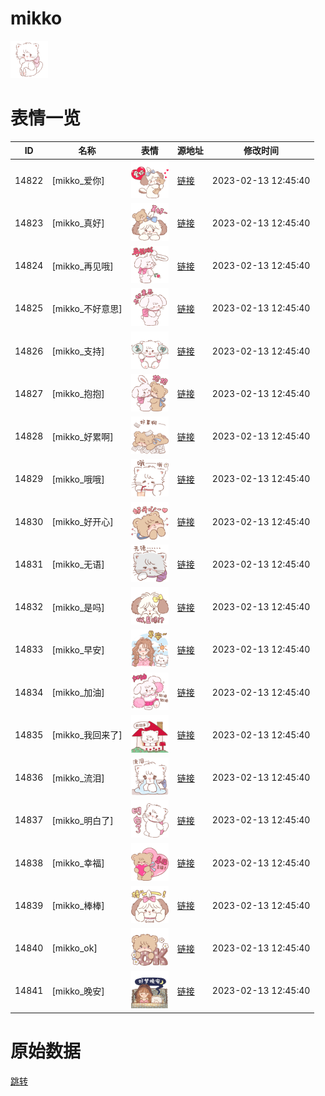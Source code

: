 # mikko

<img src="./cover.png" height="60" alt="cover" />

# 表情一览

|ID|名称|表情|源地址|修改时间|
|----|----|----|----|----|
|14822|[mikko_爱你]|<img src="./pic/014822_%5Bmikko_爱你%5D.png" height="60" alt="爱你"/>|[链接](https://i0.hdslb.com/bfs/garb/754245989a9dcfce7202cb895f4e9f4b7f7c488a.png)|2023-02-13 12:45:40|
|14823|[mikko_真好]|<img src="./pic/014823_%5Bmikko_真好%5D.png" height="60" alt="真好"/>|[链接](https://i0.hdslb.com/bfs/garb/8a62d9cdd46fb0d99269f58fb3c0b460d5e0f7af.png)|2023-02-13 12:45:40|
|14824|[mikko_再见哦]|<img src="./pic/014824_%5Bmikko_再见哦%5D.png" height="60" alt="再见哦"/>|[链接](https://i0.hdslb.com/bfs/garb/076b153f69a3a9c7fb5a924c6a2409a50956f8de.png)|2023-02-13 12:45:40|
|14825|[mikko_不好意思]|<img src="./pic/014825_%5Bmikko_不好意思%5D.png" height="60" alt="不好意思"/>|[链接](https://i0.hdslb.com/bfs/garb/db15e457c11fff4a0e41ca05f5cd7b991749ad98.png)|2023-02-13 12:45:40|
|14826|[mikko_支持]|<img src="./pic/014826_%5Bmikko_支持%5D.png" height="60" alt="支持"/>|[链接](https://i0.hdslb.com/bfs/garb/7fe7b7618f96f15062d7641524aa129c23c0dfb4.png)|2023-02-13 12:45:40|
|14827|[mikko_抱抱]|<img src="./pic/014827_%5Bmikko_抱抱%5D.png" height="60" alt="抱抱"/>|[链接](https://i0.hdslb.com/bfs/garb/18612dfcdc8a8e6a8f5862d85586bb36acd86041.png)|2023-02-13 12:45:40|
|14828|[mikko_好累啊]|<img src="./pic/014828_%5Bmikko_好累啊%5D.png" height="60" alt="好累啊"/>|[链接](https://i0.hdslb.com/bfs/garb/7b70f5b7f559a5a8594c7697403349976aeba7ac.png)|2023-02-13 12:45:40|
|14829|[mikko_哦哦]|<img src="./pic/014829_%5Bmikko_哦哦%5D.png" height="60" alt="哦哦"/>|[链接](https://i0.hdslb.com/bfs/garb/8445ed3abb44c07f99652c43dda638be61670f0f.png)|2023-02-13 12:45:40|
|14830|[mikko_好开心]|<img src="./pic/014830_%5Bmikko_好开心%5D.png" height="60" alt="好开心"/>|[链接](https://i0.hdslb.com/bfs/garb/2eaf7ba167c12c139f121fab33a71882e27e13a3.png)|2023-02-13 12:45:40|
|14831|[mikko_无语]|<img src="./pic/014831_%5Bmikko_无语%5D.png" height="60" alt="无语"/>|[链接](https://i0.hdslb.com/bfs/garb/af8c141981be7c0e391a7bc3e6a1002c7a4d3179.png)|2023-02-13 12:45:40|
|14832|[mikko_是吗]|<img src="./pic/014832_%5Bmikko_是吗%5D.png" height="60" alt="是吗"/>|[链接](https://i0.hdslb.com/bfs/garb/c5130ef4a8995b4b6c39110165665d7816c520f9.png)|2023-02-13 12:45:40|
|14833|[mikko_早安]|<img src="./pic/014833_%5Bmikko_早安%5D.png" height="60" alt="早安"/>|[链接](https://i0.hdslb.com/bfs/garb/18cf6c2b6dedef30fc0e45b78caa6a101cb2ff88.png)|2023-02-13 12:45:40|
|14834|[mikko_加油]|<img src="./pic/014834_%5Bmikko_加油%5D.png" height="60" alt="加油"/>|[链接](https://i0.hdslb.com/bfs/garb/091bf636c169047c50a9281774c2319bbde3f41c.png)|2023-02-13 12:45:40|
|14835|[mikko_我回来了]|<img src="./pic/014835_%5Bmikko_我回来了%5D.png" height="60" alt="我回来了"/>|[链接](https://i0.hdslb.com/bfs/garb/d5f76736f842d42c2bec6af246d97b041c38ad70.png)|2023-02-13 12:45:40|
|14836|[mikko_流泪]|<img src="./pic/014836_%5Bmikko_流泪%5D.png" height="60" alt="流泪"/>|[链接](https://i0.hdslb.com/bfs/garb/dd44c5d5e153b1d4312d7a6671087812bf26515a.png)|2023-02-13 12:45:40|
|14837|[mikko_明白了]|<img src="./pic/014837_%5Bmikko_明白了%5D.png" height="60" alt="明白了"/>|[链接](https://i0.hdslb.com/bfs/garb/07b69e606dd9b8b52851e68046361624393b3f97.png)|2023-02-13 12:45:40|
|14838|[mikko_幸福]|<img src="./pic/014838_%5Bmikko_幸福%5D.png" height="60" alt="幸福"/>|[链接](https://i0.hdslb.com/bfs/garb/b13899da8a59d5007b993e495039811fb0244a02.png)|2023-02-13 12:45:40|
|14839|[mikko_棒棒]|<img src="./pic/014839_%5Bmikko_棒棒%5D.png" height="60" alt="棒棒"/>|[链接](https://i0.hdslb.com/bfs/garb/74a149d4f78f1a5717f15eb2c95fa1dcadd98688.png)|2023-02-13 12:45:40|
|14840|[mikko_ok]|<img src="./pic/014840_%5Bmikko_ok%5D.png" height="60" alt="ok"/>|[链接](https://i0.hdslb.com/bfs/garb/bbdd9fed71d6af47e024964b7179f3a5aea926da.png)|2023-02-13 12:45:40|
|14841|[mikko_晚安]|<img src="./pic/014841_%5Bmikko_晚安%5D.png" height="60" alt="晚安"/>|[链接](https://i0.hdslb.com/bfs/garb/b58253cdb113db12802c8d14bedde0c0b733f1bd.png)|2023-02-13 12:45:40|

# 原始数据

[跳转](./raw.json)

